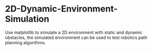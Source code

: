 # 2D-Dynamic-Environment-Simulation
Use matplotlib to simulate a 2D environment with static and dynamic obstacles, the simulated environment can be used to test robotics path planning algorithms.
